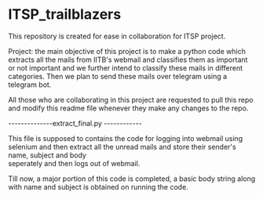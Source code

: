 # ITSP_trailblazers
This repository is created for ease in collaboration for ITSP project.    

Project: the main objective of this project is to make a python code which extracts all the mails from IITB's webmail and classifies them as important or not important and we further intend to classify these mails in different categories. Then we plan to send these mails over telegram using a telegram bot.   

All those who are collaborating in this project are requested to pull this repo and modify this readme file whenever they make any changes to the repo.    

--------------extract_final.py ------------

   This file is supposed to contains the code for logging into webmail using selenium and then extract all the unread mails and store their sender's name, subject and body  
    seperately and then logs out of webmail.      
    
   Till now, a major portion of this code is completed, a basic body string along with name and subject is obtained on running the code.
    
   
